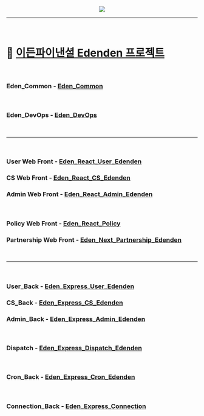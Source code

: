 <p align="center"><img src="https://user-images.githubusercontent.com/58081455/154008699-c04cd9b6-7ba3-4fcb-9579-6a3dbe5fbfc1.png"></p>

---
<br />

# :beer: [이든파이낸셜 Edenden 프로젝트](https://github.com/orgs/EdenFN/projects/2)
<br />


### Eden_Common - [Eden_Common](https://github.com/EdenFN/Eden_Common)
<br />

### Eden_DevOps - [Eden_DevOps](https://github.com/EdenFN/Eden_DevOps)
<br />

---
<br />

### User Web Front - [Eden_React_User_Edenden](https://github.com/EdenFN/Eden_React_User_Edenden)
### CS Web Front - [Eden_React_CS_Edenden](https://github.com/EdenFN/Eden_React_CS_Edenden)
### Admin Web Front - [Eden_React_Admin_Edenden](https://github.com/EdenFN/Eden_React_Admin_Edenden) 
<br />

### Policy Web Front - [Eden_React_Policy](https://github.com/EdenFN/Eden_React_Policy) 
### Partnership Web Front - [Eden_Next_Partnership_Edenden](https://github.com/EdenFN/Eden_Next_Partnership_Edenden) 
<br />

---
<br />

### User_Back - [Eden_Express_User_Edenden](https://github.com/EdenFN/Eden_Express_User_Edenden)
### CS_Back - [Eden_Express_CS_Edenden](https://github.com/EdenFN/Eden_Express_CS_Edenden)
### Admin_Back - [Eden_Express_Admin_Edenden](https://github.com/EdenFN/Eden_Express_Admin_Edenden)
<br />

### Dispatch - [Eden_Express_Dispatch_Edenden](https://github.com/EdenFN/Eden_Express_Dispatch_Edenden)
<br />

### Cron_Back - [Eden_Express_Cron_Edenden](https://github.com/EdenFN/Eden_Express_Cron_Edenden)
<br />

### Connection_Back - [Eden_Express_Connection](https://github.com/EdenFN/Eden_Express_Connection)
<br />
